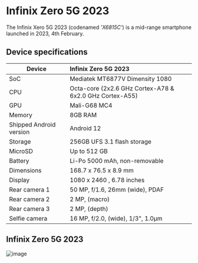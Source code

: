 # Infinix Zero 5G 2023
                                                 
The Infinix Xero 5G 2023 (codenamed _'X6815C'_) is a mid-range smartphone launched in 2023, 4th February.

## Device specifications

| Device                  | Infinix Zero 5G 2023                                       |
| ----------------------- | :---------------------------------------------------------- |
| SoC                     | Mediatek MT6877V Dimensity 1080                               |
| CPU                     | Octa-core (2x2.6 GHz Cortex-A78 & 6x2.0 GHz Cortex-A55)     |
| GPU                     | Mali-G68 MC4                                                  |
| Memory                  | 8GB RAM                                                     |
| Shipped Android version | Android 12                                                  |
| Storage                 | 256GB UFS 3.1 flash storage                                 |
| MicroSD                 | Up to 512 GB                                                |
| Battery                 | Li-Po 5000 mAh, non-removable                              |
| Dimensions              | 168.7 x 76.5 x 8.9 mm                             |
| Display                 | 1080 x 2460 , 6.78 inches                             |
| Rear camera 1           | 50 MP, f/1.6, 26mm (wide), PDAF           |
| Rear camera 2           | 2 MP, (macro)        |
| Rear camera 3           | 2 MP, (depth)                                      |
| Selfie camera            | 16 MP, f/2.0, (wide), 1/3", 1.0µm                     |

## Infinix Zero 5G 2023

![image](https://i.gadgets360cdn.com/products/large/infinix-5g-db-709x800-1675503791.jpg?downsize=*:420&output-quality=80)
